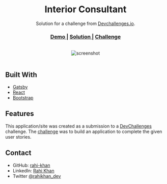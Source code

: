 <h1 align="center">Interior Consultant</h1>

<div align="center">
   Solution for a challenge from  <a href="http://devchallenges.io" target="_blank">Devchallenges.io</a>.
</div>

<div align="center">
  <h3>
    <a href="https://edie-homepage69.netlify.app/">
      Demo
    </a>
    <span> | </span>
    <a href="https://devchallenges.io/solutions/dy7O5WZIR64kHOzsu11X">
      Solution
    </a>
    <span> | </span>
    <a href="https://devchallenges.io/challenges/xobQBuf8zWWmiYMIAZe0">
      Challenge
    </a>
  </h3>
</div>

<br>

<div align="center">
<img src="https://cdn.hashnode.com/res/hashnode/image/upload/v1611181765352/FLqHEX74I.gif" alt="screenshot" align="center"/>
</div>

<br>

## Built With

-   [Gatsby](https://www.gatsbyjs.com/)
-   [React](https://reactjs.org/)
-   [Bootstrap](https://getbootstrap.com/)

## Features

This application/site was created as a submission to a [DevChallenges](https://devchallenges.io/challenges) challenge. The [challenge](https://devchallenges.io/challenges/Jymh2b2FyebRTUljkNcb) was to build an application to complete the given user stories.

## Contact

-   GitHub: [rahi-khan](https://github.com/rahi-khan)
-   LinkedIn: [Rahi Khan](https://www.linkedin.com/in/rahikhan/)
-   Twitter [@rahikhan_dev](https://twitter.com/rahikhan_dev)
